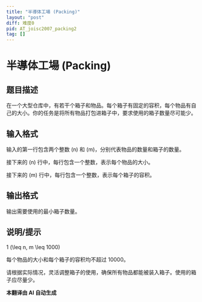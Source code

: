 ```yaml
---
title: "半導体工場 (Packing)"
layout: "post"
diff: 难度0
pid: AT_joisc2007_packing2
tag: []
---
```


# 半導体工場 (Packing)

## 题目描述

在一个大型仓库中，有若干个箱子和物品。每个箱子有固定的容积，每个物品有自己的大小。你的任务是将所有物品打包进箱子中，要求使用的箱子数量尽可能少。

## 输入格式

输入的第一行包含两个整数 \(n\) 和 \(m\)，分别代表物品的数量和箱子的数量。

接下来的 \(n\) 行中，每行包含一个整数，表示每个物品的大小。

接下来的 \(m\) 行中，每行包含一个整数，表示每个箱子的容积。

## 输出格式

输出需要使用的最小箱子数量。

## 说明/提示

1 \(\leq n, m \leq 1000\)

每个物品的大小和每个箱子的容积均不超过 10000。

请根据实际情况，灵活调整箱子的使用，确保所有物品都能被装入箱子。使用的箱子应尽量少。

 **本翻译由 AI 自动生成**

